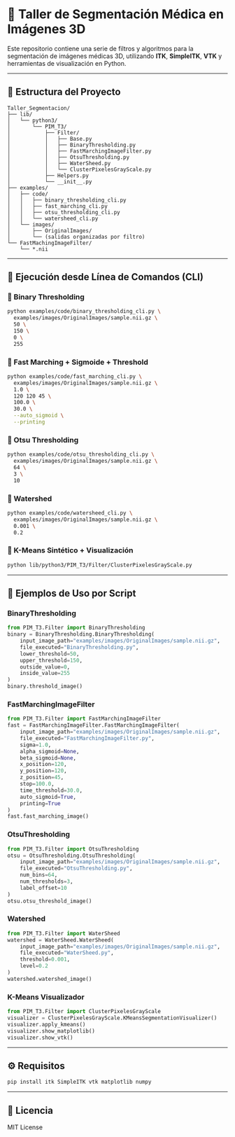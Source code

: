 
# 🧠 Taller de Segmentación Médica en Imágenes 3D

Este repositorio contiene una serie de filtros y algoritmos para la segmentación de imágenes médicas 3D, utilizando **ITK**, **SimpleITK**, **VTK** y herramientas de visualización en Python.

---

## 📁 Estructura del Proyecto

```
Taller_Segmentacion/
├── lib/
│   └── python3/
│       └── PIM_T3/
│           ├── Filter/
│           │   ├── Base.py
│           │   ├── BinaryThresholding.py
│           │   ├── FastMarchingImageFilter.py
│           │   ├── OtsuThresholding.py
│           │   ├── WaterSheed.py
│           │   └── ClusterPixelesGrayScale.py
│           ├── Helpers.py
│           └── __init__.py
├── examples/
│   ├── code/
│   │   ├── binary_thresholding_cli.py
│   │   ├── fast_marching_cli.py
│   │   ├── otsu_thresholding_cli.py
│   │   └── watersheed_cli.py
│   └── images/
│       ├── OriginalImages/
│       └── (salidas organizadas por filtro)
└── FastMachingImageFilter/
    └── *.nii
```

---

## 🚀 Ejecución desde Línea de Comandos (CLI)

### 🔹 Binary Thresholding

```bash
python examples/code/binary_thresholding_cli.py \
  examples/images/OriginalImages/sample.nii.gz \
  50 \
  150 \
  0 \
  255
```

### 🔹 Fast Marching + Sigmoide + Threshold

```bash
python examples/code/fast_marching_cli.py \
  examples/images/OriginalImages/sample.nii.gz \
  1.0 \
  120 120 45 \
  100.0 \
  30.0 \
  --auto_sigmoid \
  --printing
```

### 🔹 Otsu Thresholding

```bash
python examples/code/otsu_thresholding_cli.py \
  examples/images/OriginalImages/sample.nii.gz \
  64 \
  3 \
  10
```

### 🔹 Watershed

```bash
python examples/code/watersheed_cli.py \
  examples/images/OriginalImages/sample.nii.gz \
  0.001 \
  0.2
```

### 🔹 K-Means Sintético + Visualización

```bash
python lib/python3/PIM_T3/Filter/ClusterPixelesGrayScale.py
```

---

## 🧪 Ejemplos de Uso por Script

### BinaryThresholding

```python
from PIM_T3.Filter import BinaryThresholding
binary = BinaryThresholding.BinaryThresholding(
    input_image_path="examples/images/OriginalImages/sample.nii.gz",
    file_executed="BinaryThresholding.py",
    lower_threshold=50,
    upper_threshold=150,
    outside_value=0,
    inside_value=255
)
binary.threshold_image()
```

### FastMarchingImageFilter

```python
from PIM_T3.Filter import FastMarchingImageFilter
fast = FastMarchingImageFilter.FastMarchingImageFilter(
    input_image_path="examples/images/OriginalImages/sample.nii.gz",
    file_executed="FastMarchingImageFilter.py",
    sigma=1.0,
    alpha_sigmoid=None,
    beta_sigmoid=None,
    x_position=120,
    y_position=120,
    z_position=45,
    stop=100.0,
    time_threshold=30.0,
    auto_sigmoid=True,
    printing=True
)
fast.fast_marching_image()
```

### OtsuThresholding

```python
from PIM_T3.Filter import OtsuThresholding
otsu = OtsuThresholding.OtsuThresholding(
    input_image_path="examples/images/OriginalImages/sample.nii.gz",
    file_executed="OtsuThresholding.py",
    num_bins=64,
    num_thresholds=3,
    label_offset=10
)
otsu.otsu_threshold_image()
```

### Watershed

```python
from PIM_T3.Filter import WaterSheed
watershed = WaterSheed.WaterSheed(
    input_image_path="examples/images/OriginalImages/sample.nii.gz",
    file_executed="WaterSheed.py",
    threshold=0.001,
    level=0.2
)
watershed.watershed_image()
```

### K-Means Visualizador

```python
from PIM_T3.Filter import ClusterPixelesGrayScale
visualizer = ClusterPixelesGrayScale.KMeansSegmentationVisualizer()
visualizer.apply_kmeans()
visualizer.show_matplotlib()
visualizer.show_vtk()
```

---

## ⚙️ Requisitos

```bash
pip install itk SimpleITK vtk matplotlib numpy
```

---

## 📄 Licencia

MIT License
